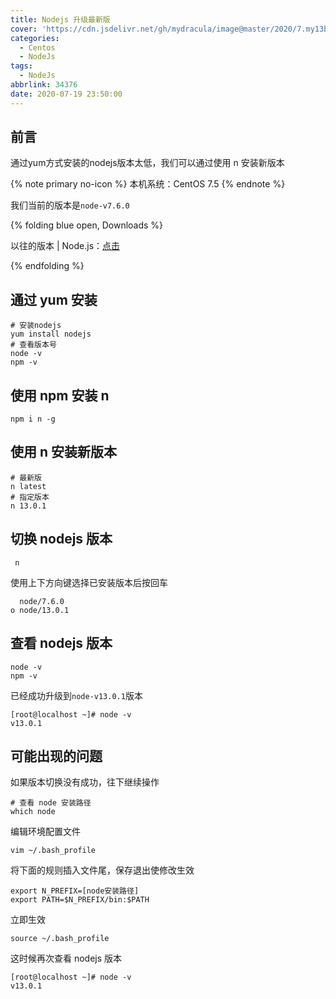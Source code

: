 ```yaml
---
title: Nodejs 升级最新版
cover: 'https://cdn.jsdelivr.net/gh/mydracula/image@master/2020/7.my13b63u5c0.png'
categories:
  - Centos
  - NodeJs
tags:
  - NodeJs
abbrlink: 34376
date: 2020-07-19 23:50:00
---
```



## 前言
通过yum方式安装的nodejs版本太低，我们可以通过使用 n 安装新版本

{% note primary no-icon %}
本机系统：CentOS 7.5
{% endnote %}

我们当前的版本是`node-v7.6.0`




{% folding blue open, Downloads %}



以往的版本 | Node.js：[点击](https://nodejs.org/en/download/)

{% endfolding %}


## 通过 yum 安装
```
# 安装nodejs
yum install nodejs
# 查看版本号
node -v
npm -v
```
## 使用 npm 安装 n

```
npm i n -g
```
## 使用 n 安装新版本

```
# 最新版
n latest
# 指定版本
n 13.0.1
```
## 切换 nodejs 版本
```
 n
```

使用上下方向键选择已安装版本后按回车

```
  node/7.6.0
o node/13.0.1
```
## 查看 nodejs 版本

```
node -v
npm -v
```

已经成功升级到`node-v13.0.1`版本

```
[root@localhost ~]# node -v
v13.0.1
```

## 可能出现的问题

如果版本切换没有成功，往下继续操作

```
# 查看 node 安装路径
which node
```
编辑环境配置文件
```
vim ~/.bash_profile
```
将下面的规则插入文件尾，保存退出使修改生效

```
export N_PREFIX=[node安装路径]
export PATH=$N_PREFIX/bin:$PATH
```
立即生效

```
source ~/.bash_profile
```

这时候再次查看 nodejs 版本

```
[root@localhost ~]# node -v
v13.0.1
```

